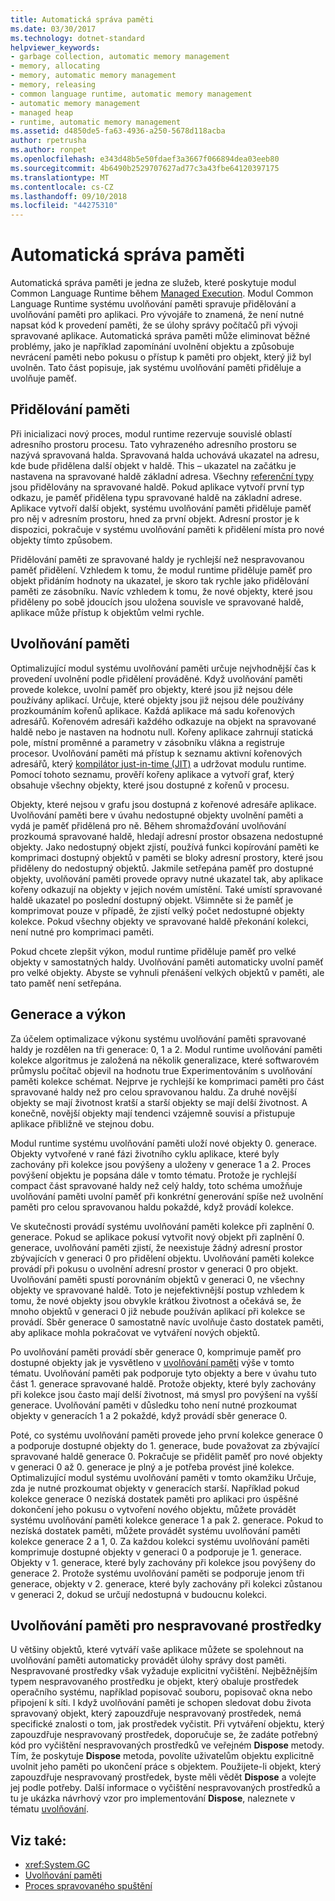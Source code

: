```yaml
---
title: Automatická správa paměti
ms.date: 03/30/2017
ms.technology: dotnet-standard
helpviewer_keywords:
- garbage collection, automatic memory management
- memory, allocating
- memory, automatic memory management
- memory, releasing
- common language runtime, automatic memory management
- automatic memory management
- managed heap
- runtime, automatic memory management
ms.assetid: d4850de5-fa63-4936-a250-5678d118acba
author: rpetrusha
ms.author: ronpet
ms.openlocfilehash: e343d48b5e50fdaef3a3667f066894dea03eeb80
ms.sourcegitcommit: 4b6490b2529707627ad77c3a43fbe64120397175
ms.translationtype: MT
ms.contentlocale: cs-CZ
ms.lasthandoff: 09/10/2018
ms.locfileid: "44275310"
---
```

# <a name="automatic-memory-management"></a>Automatická správa paměti
Automatická správa paměti je jedna ze služeb, které poskytuje modul Common Language Runtime během [Managed Execution](../../docs/standard/managed-execution-process.md). Modul Common Language Runtime systému uvolňování paměti spravuje přidělování a uvolňování paměti pro aplikaci. Pro vývojáře to znamená, že není nutné napsat kód k provedení paměti, že se úlohy správy počítačů při vývoji spravované aplikace. Automatická správa paměti může eliminovat běžné problémy, jako je například zapomínání uvolnění objektu a způsobuje nevrácení paměti nebo pokusu o přístup k paměti pro objekt, který již byl uvolněn. Tato část popisuje, jak systému uvolňování paměti přiděluje a uvolňuje paměť.  
  
## <a name="allocating-memory"></a>Přidělování paměti  
 Při inicializaci nový proces, modul runtime rezervuje souvislé oblastí adresního prostoru procesu. Tato vyhrazeného adresního prostoru se nazývá spravovaná halda. Spravovaná halda uchovává ukazatel na adresu, kde bude přidělena další objekt v haldě. This – ukazatel na začátku je nastavena na spravované haldě základní adresa. Všechny [referenční typy](../../docs/standard/base-types/common-type-system.md) jsou přidělovány na spravované haldě. Pokud aplikace vytvoří první typ odkazu, je paměť přidělena typu spravované haldě na základní adrese. Aplikace vytvoří další objekt, systému uvolňování paměti přiděluje paměť pro něj v adresním prostoru, hned za první objekt. Adresní prostor je k dispozici, pokračuje v systému uvolňování paměti k přidělení místa pro nové objekty tímto způsobem.  
  
 Přidělování paměti ze spravované haldy je rychlejší než nespravovanou paměť přidělení. Vzhledem k tomu, že modul runtime přiděluje paměť pro objekt přidáním hodnoty na ukazatel, je skoro tak rychle jako přidělování paměti ze zásobníku. Navíc vzhledem k tomu, že nové objekty, které jsou přiděleny po sobě jdoucích jsou uložena souvisle ve spravované haldě, aplikace může přístup k objektům velmi rychle.  
  
<a name="cpconautomaticmemorymanagementreleasingmemoryanchor1"></a>   
## <a name="releasing-memory"></a>Uvolňování paměti  
 Optimalizující modul systému uvolňování paměti určuje nejvhodnější čas k provedení uvolnění podle přidělení prováděné. Když uvolňování paměti provede kolekce, uvolní paměť pro objekty, které jsou již nejsou déle používány aplikací. Určuje, které objekty jsou již nejsou déle používány prozkoumáním kořenů aplikace. Každá aplikace má sadu kořenových adresářů. Kořenovém adresáři každého odkazuje na objekt na spravované haldě nebo je nastaven na hodnotu null. Kořeny aplikace zahrnují statická pole, místní proměnné a parametry v zásobníku vlákna a registruje procesor. Uvolňování paměti má přístup k seznamu aktivní kořenových adresářů, který [kompilátor just-in-time (JIT)](../../docs/standard/managed-execution-process.md) a udržovat modulu runtime. Pomocí tohoto seznamu, prověří kořeny aplikace a vytvoří graf, který obsahuje všechny objekty, které jsou dostupné z kořenů v procesu.  
  
 Objekty, které nejsou v grafu jsou dostupná z kořenové adresáře aplikace. Uvolňování paměti bere v úvahu nedostupné objekty uvolnění paměti a vydá je paměť přidělená pro ně. Během shromažďování uvolňování prozkoumá spravované haldě, hledají adresní prostor obsazena nedostupné objekty. Jako nedostupný objekt zjistí, používá funkci kopírování paměti ke komprimaci dostupný objektů v paměti se bloky adresní prostory, které jsou přiděleny do nedostupný objektů. Jakmile setřepána paměť pro dostupné objekty, uvolňování paměti provede opravy nutné ukazatel tak, aby aplikace kořeny odkazují na objekty v jejich novém umístění. Také umístí spravované haldě ukazatel po poslední dostupný objekt. Všimněte si že paměť je komprimovat pouze v případě, že zjistí velký počet nedostupné objekty kolekce. Pokud všechny objekty ve spravované haldě překonání kolekci, není nutné pro komprimaci paměti.  
  
 Pokud chcete zlepšit výkon, modul runtime přiděluje paměť pro velké objekty v samostatných haldy. Uvolňování paměti automaticky uvolní paměť pro velké objekty. Abyste se vyhnuli přenášení velkých objektů v paměti, ale tato paměť není setřepána.  
  
## <a name="generations-and-performance"></a>Generace a výkon  
 Za účelem optimalizace výkonu systému uvolňování paměti spravované haldy je rozdělen na tři generace: 0, 1 a 2. Modul runtime uvolňování paměti kolekce algoritmus je založená na několik generalizace, které softwarovém průmyslu počítač objevil na hodnotu true Experimentováním s uvolňování paměti kolekce schémat. Nejprve je rychlejší ke komprimaci paměti pro část spravované haldy než pro celou spravovanou haldu. Za druhé novější objekty se mají životnost kratší a starší objekty se mají delší životnost. A konečně, novější objekty mají tendenci vzájemně souvisí a přistupuje aplikace přibližně ve stejnou dobu.  
  
 Modul runtime systému uvolňování paměti uloží nové objekty 0. generace. Objekty vytvořené v rané fázi životního cyklu aplikace, které byly zachovány při kolekce jsou povýšeny a uloženy v generace 1 a 2. Proces povýšení objektu je popsána dále v tomto tématu. Protože je rychlejší compact část spravované haldy než celý haldy, toto schéma umožňuje uvolňování paměti uvolní paměť při konkrétní generování spíše než uvolnění paměti pro celou spravovanou haldu pokaždé, když provádí kolekce.  
  
 Ve skutečnosti provádí systému uvolňování paměti kolekce při zaplnění 0. generace. Pokud se aplikace pokusí vytvořit nový objekt při zaplnění 0. generace, uvolňování paměti zjistí, že neexistuje žádný adresní prostor zbývajících v generaci 0 pro přidělení objektu. Uvolňování paměti kolekce provádí při pokusu o uvolnění adresní prostor v generaci 0 pro objekt. Uvolňování paměti spustí porovnáním objektů v generaci 0, ne všechny objekty ve spravované haldě. Toto je nejefektivnější postup vzhledem k tomu, že nové objekty jsou obvykle krátkou životnost a očekává se, že mnoho objektů v generaci 0 již nebude používán aplikací při kolekce se provádí. Sběr generace 0 samostatně navíc uvolňuje často dostatek paměti, aby aplikace mohla pokračovat ve vytváření nových objektů.  
  
 Po uvolňování paměti provádí sběr generace 0, komprimuje paměť pro dostupné objekty jak je vysvětleno v [uvolňování paměti](#cpconautomaticmemorymanagementreleasingmemoryanchor1) výše v tomto tématu. Uvolňování paměti pak podporuje tyto objekty a bere v úvahu tuto část 1. generace spravované haldě. Protože objekty, které byly zachovány při kolekce jsou často mají delší životnost, má smysl pro povýšení na vyšší generace. Uvolňování paměti v důsledku toho není nutné prozkoumat objekty v generacích 1 a 2 pokaždé, když provádí sběr generace 0.  
  
 Poté, co systému uvolňování paměti provede jeho první kolekce generace 0 a podporuje dostupné objekty do 1. generace, bude považovat za zbývající spravované haldě generace 0. Pokračuje se přidělit paměť pro nové objekty v generaci 0 až 0. generace je plný a je potřeba provést jiné kolekce. Optimalizující modul systému uvolňování paměti v tomto okamžiku Určuje, zda je nutné prozkoumat objekty v generacích starší. Například pokud kolekce generace 0 nezíská dostatek paměti pro aplikaci pro úspěšné dokončení jeho pokusu o vytvoření nového objektu, můžete provádět systému uvolňování paměti kolekce generace 1 a pak 2. generace. Pokud to nezíská dostatek paměti, můžete provádět systému uvolňování paměti kolekce generace 2 a 1, 0. Za každou kolekci systému uvolňování paměti komprimuje dostupné objekty v generaci 0 a podporuje je 1. generace. Objekty v 1. generace, které byly zachovány při kolekce jsou povýšeny do generace 2. Protože systému uvolňování paměti se podporuje jenom tři generace, objekty v 2. generace, které byly zachovány při kolekci zůstanou v generaci 2, dokud se určují nedostupná v budoucnu kolekci.  
  
## <a name="releasing-memory-for-unmanaged-resources"></a>Uvolňování paměti pro nespravované prostředky  
 U většiny objektů, které vytváří vaše aplikace můžete se spolehnout na uvolňování paměti automaticky provádět úlohy správy dost paměti. Nespravované prostředky však vyžaduje explicitní vyčištění. Nejběžnějším typem nespravovaného prostředku je objekt, který obaluje prostředek operačního systému, například popisovač souboru, popisovač okna nebo připojení k síti. I když uvolňování paměti je schopen sledovat dobu života spravovaný objekt, který zapouzdřuje nespravovaný prostředek, nemá specifické znalosti o tom, jak prostředek vyčistit. Při vytváření objektu, který zapouzdřuje nespravovaný prostředek, doporučuje se, že zadáte potřebný kód pro vyčištění nespravovaných prostředků ve veřejném **Dispose** metody. Tím, že poskytuje **Dispose** metoda, povolíte uživatelům objektu explicitně uvolnit jeho paměti po ukončení práce s objektem. Použijete-li objekt, který zapouzdřuje nespravovaný prostředek, byste měli vědět **Dispose** a volejte jej podle potřeby. Další informace o vyčištění nespravovaných prostředků a tu je ukázka návrhový vzor pro implementování **Dispose**, naleznete v tématu [uvolňování](../../docs/standard/garbage-collection/index.md).  
  
## <a name="see-also"></a>Viz také:

- <xref:System.GC>  
- [Uvolňování paměti](../../docs/standard/garbage-collection/index.md)  
- [Proces spravovaného spuštění](../../docs/standard/managed-execution-process.md)
